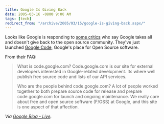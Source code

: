 ```yaml
---
title: Google Is Giving Back
date: 2005-03-16 -0800 9:00 AM
tags: [tech]
redirect_from: "/archive/2005/03/15/google-is-giving-back.aspx/"
---
```


Looks like Google is responding to [some
critics](http://blog.kowalczyk.info/archives/2004/12/29/google-we-take-it-all-give-nothing-back/)
who say Google takes all and doesn't give back to the open source
community. They've just launched [Google Code](http://code.google.com/),
Google's place for Open Source software.

From their FAQ:

> What is code.google.com?
>  Code.google.com is our site for external developers interested in
> Google-related development. Its where well publish free source code
> and lists of our API services. 
> 
>  Who are the people behind code.google.com?
>  A lot of people worked together to both prepare source code for
> release and prepare code.google.com for launch and ongoing
> maintenance. We really care about free and open source software
> (F/OSS) at Google, and this site is one aspect of that affection.

*Via [Google Blog - Live](http://www.google.com/googleblog/).*


